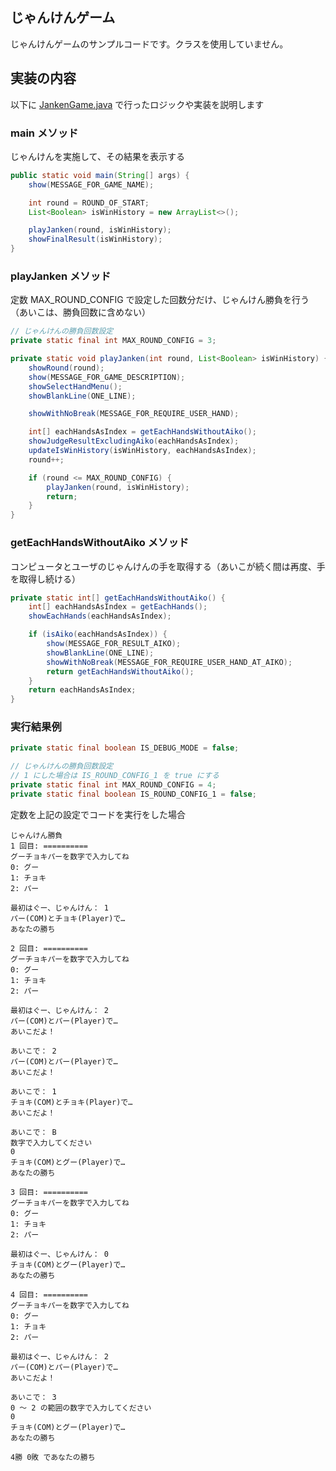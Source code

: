 ## じゃんけんゲーム

じゃんけんゲームのサンプルコードです。クラスを使用していません。

## 実装の内容

以下に [JankenGame.java](./src/JankenGame.java) で行ったロジックや実装を説明します

### main メソッド

じゃんけんを実施して、その結果を表示する

``` java
public static void main(String[] args) {
    show(MESSAGE_FOR_GAME_NAME);

    int round = ROUND_OF_START;
    List<Boolean> isWinHistory = new ArrayList<>();

    playJanken(round, isWinHistory);
    showFinalResult(isWinHistory);
}
```

### playJanken メソッド

定数 MAX_ROUND_CONFIG で設定した回数分だけ、じゃんけん勝負を行う（あいこは、勝負回数に含めない）

``` java
// じゃんけんの勝負回数設定
private static final int MAX_ROUND_CONFIG = 3;

private static void playJanken(int round, List<Boolean> isWinHistory) {
    showRound(round);
    show(MESSAGE_FOR_GAME_DESCRIPTION);
    showSelectHandMenu();
    showBlankLine(ONE_LINE);

    showWithNoBreak(MESSAGE_FOR_REQUIRE_USER_HAND);

    int[] eachHandsAsIndex = getEachHandsWithoutAiko();
    showJudgeResultExcludingAiko(eachHandsAsIndex);
    updateIsWinHistory(isWinHistory, eachHandsAsIndex);
    round++;

    if (round <= MAX_ROUND_CONFIG) {
        playJanken(round, isWinHistory);
        return;
    }
}
```

### getEachHandsWithoutAiko メソッド

コンピュータとユーザのじゃんけんの手を取得する（あいこが続く間は再度、手を取得し続ける）

``` java
private static int[] getEachHandsWithoutAiko() {
    int[] eachHandsAsIndex = getEachHands();
    showEachHands(eachHandsAsIndex);

    if (isAiko(eachHandsAsIndex)) {
        show(MESSAGE_FOR_RESULT_AIKO);
        showBlankLine(ONE_LINE);
        showWithNoBreak(MESSAGE_FOR_REQUIRE_USER_HAND_AT_AIKO);
        return getEachHandsWithoutAiko();
    }
    return eachHandsAsIndex;
}
```

### 実行結果例

``` java
private static final boolean IS_DEBUG_MODE = false;

// じゃんけんの勝負回数設定
// 1 にした場合は IS_ROUND_CONFIG_1 を true にする
private static final int MAX_ROUND_CONFIG = 4;
private static final boolean IS_ROUND_CONFIG_1 = false;
```

定数を上記の設定でコードを実行をした場合

``` console
じゃんけん勝負
1 回目: ==========
グーチョキパーを数字で入力してね
0: グー
1: チョキ
2: パー

最初はぐー、じゃんけん： 1
パー(COM)とチョキ(Player)で… 
あなたの勝ち

2 回目: ==========
グーチョキパーを数字で入力してね
0: グー
1: チョキ
2: パー

最初はぐー、じゃんけん： 2
パー(COM)とパー(Player)で… 
あいこだよ！

あいこで： 2
パー(COM)とパー(Player)で… 
あいこだよ！

あいこで： 1
チョキ(COM)とチョキ(Player)で… 
あいこだよ！

あいこで： B
数字で入力してください
0
チョキ(COM)とグー(Player)で… 
あなたの勝ち

3 回目: ==========
グーチョキパーを数字で入力してね
0: グー
1: チョキ
2: パー

最初はぐー、じゃんけん： 0
チョキ(COM)とグー(Player)で… 
あなたの勝ち

4 回目: ==========
グーチョキパーを数字で入力してね
0: グー
1: チョキ
2: パー

最初はぐー、じゃんけん： 2
パー(COM)とパー(Player)で… 
あいこだよ！

あいこで： 3
0 ～ 2 の範囲の数字で入力してください 
0
チョキ(COM)とグー(Player)で… 
あなたの勝ち

4勝 0敗 であなたの勝ち
```
